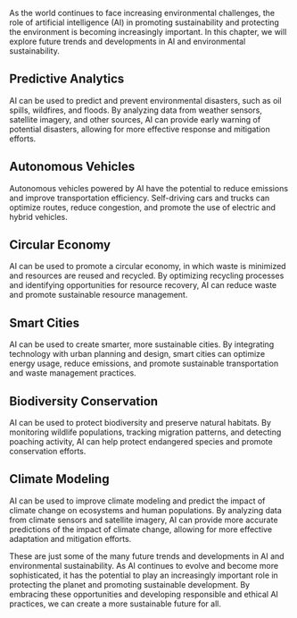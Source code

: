 

As the world continues to face increasing environmental challenges, the role of artificial intelligence (AI) in promoting sustainability and protecting the environment is becoming increasingly important. In this chapter, we will explore future trends and developments in AI and environmental sustainability.

Predictive Analytics
--------------------

AI can be used to predict and prevent environmental disasters, such as oil spills, wildfires, and floods. By analyzing data from weather sensors, satellite imagery, and other sources, AI can provide early warning of potential disasters, allowing for more effective response and mitigation efforts.

Autonomous Vehicles
-------------------

Autonomous vehicles powered by AI have the potential to reduce emissions and improve transportation efficiency. Self-driving cars and trucks can optimize routes, reduce congestion, and promote the use of electric and hybrid vehicles.

Circular Economy
----------------

AI can be used to promote a circular economy, in which waste is minimized and resources are reused and recycled. By optimizing recycling processes and identifying opportunities for resource recovery, AI can reduce waste and promote sustainable resource management.

Smart Cities
------------

AI can be used to create smarter, more sustainable cities. By integrating technology with urban planning and design, smart cities can optimize energy usage, reduce emissions, and promote sustainable transportation and waste management practices.

Biodiversity Conservation
-------------------------

AI can be used to protect biodiversity and preserve natural habitats. By monitoring wildlife populations, tracking migration patterns, and detecting poaching activity, AI can help protect endangered species and promote conservation efforts.

Climate Modeling
----------------

AI can be used to improve climate modeling and predict the impact of climate change on ecosystems and human populations. By analyzing data from climate sensors and satellite imagery, AI can provide more accurate predictions of the impact of climate change, allowing for more effective adaptation and mitigation efforts.

These are just some of the many future trends and developments in AI and environmental sustainability. As AI continues to evolve and become more sophisticated, it has the potential to play an increasingly important role in protecting the planet and promoting sustainable development. By embracing these opportunities and developing responsible and ethical AI practices, we can create a more sustainable future for all.
